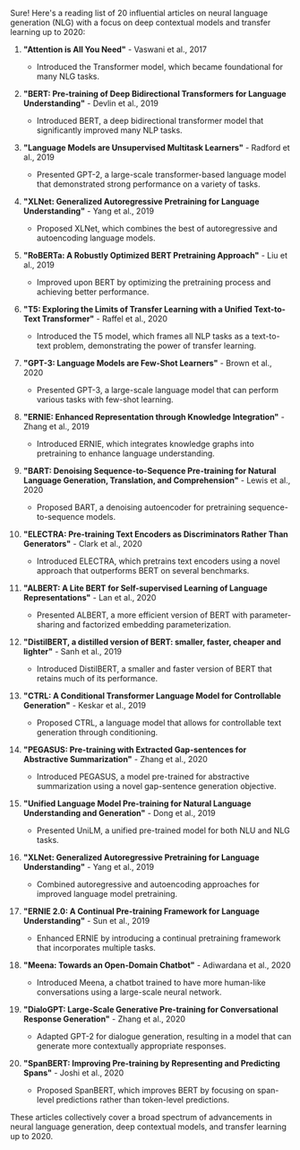 Sure! Here's a reading list of 20 influential articles on neural language generation (NLG) with a focus on deep contextual models and transfer learning up to 2020:

1. **"Attention is All You Need"** - Vaswani et al., 2017
   - Introduced the Transformer model, which became foundational for many NLG tasks.

2. **"BERT: Pre-training of Deep Bidirectional Transformers for Language Understanding"** - Devlin et al., 2019
   - Introduced BERT, a deep bidirectional transformer model that significantly improved many NLP tasks.

3. **"Language Models are Unsupervised Multitask Learners"** - Radford et al., 2019
   - Presented GPT-2, a large-scale transformer-based language model that demonstrated strong performance on a variety of tasks.

4. **"XLNet: Generalized Autoregressive Pretraining for Language Understanding"** - Yang et al., 2019
   - Proposed XLNet, which combines the best of autoregressive and autoencoding language models.

5. **"RoBERTa: A Robustly Optimized BERT Pretraining Approach"** - Liu et al., 2019
   - Improved upon BERT by optimizing the pretraining process and achieving better performance.

6. **"T5: Exploring the Limits of Transfer Learning with a Unified Text-to-Text Transformer"** - Raffel et al., 2020
   - Introduced the T5 model, which frames all NLP tasks as a text-to-text problem, demonstrating the power of transfer learning.

7. **"GPT-3: Language Models are Few-Shot Learners"** - Brown et al., 2020
   - Presented GPT-3, a large-scale language model that can perform various tasks with few-shot learning.

8. **"ERNIE: Enhanced Representation through Knowledge Integration"** - Zhang et al., 2019
   - Introduced ERNIE, which integrates knowledge graphs into pretraining to enhance language understanding.

9. **"BART: Denoising Sequence-to-Sequence Pre-training for Natural Language Generation, Translation, and Comprehension"** - Lewis et al., 2020
   - Proposed BART, a denoising autoencoder for pretraining sequence-to-sequence models.

10. **"ELECTRA: Pre-training Text Encoders as Discriminators Rather Than Generators"** - Clark et al., 2020
    - Introduced ELECTRA, which pretrains text encoders using a novel approach that outperforms BERT on several benchmarks.

11. **"ALBERT: A Lite BERT for Self-supervised Learning of Language Representations"** - Lan et al., 2020
    - Presented ALBERT, a more efficient version of BERT with parameter-sharing and factorized embedding parameterization.

12. **"DistilBERT, a distilled version of BERT: smaller, faster, cheaper and lighter"** - Sanh et al., 2019
    - Introduced DistilBERT, a smaller and faster version of BERT that retains much of its performance.

13. **"CTRL: A Conditional Transformer Language Model for Controllable Generation"** - Keskar et al., 2019
    - Proposed CTRL, a language model that allows for controllable text generation through conditioning.

14. **"PEGASUS: Pre-training with Extracted Gap-sentences for Abstractive Summarization"** - Zhang et al., 2020
    - Introduced PEGASUS, a model pre-trained for abstractive summarization using a novel gap-sentence generation objective.

15. **"Unified Language Model Pre-training for Natural Language Understanding and Generation"** - Dong et al., 2019
    - Presented UniLM, a unified pre-trained model for both NLU and NLG tasks.

16. **"XLNet: Generalized Autoregressive Pretraining for Language Understanding"** - Yang et al., 2019
    - Combined autoregressive and autoencoding approaches for improved language model pretraining.

17. **"ERNIE 2.0: A Continual Pre-training Framework for Language Understanding"** - Sun et al., 2019
    - Enhanced ERNIE by introducing a continual pretraining framework that incorporates multiple tasks.

18. **"Meena: Towards an Open-Domain Chatbot"** - Adiwardana et al., 2020
    - Introduced Meena, a chatbot trained to have more human-like conversations using a large-scale neural network.

19. **"DialoGPT: Large-Scale Generative Pre-training for Conversational Response Generation"** - Zhang et al., 2020
    - Adapted GPT-2 for dialogue generation, resulting in a model that can generate more contextually appropriate responses.

20. **"SpanBERT: Improving Pre-training by Representing and Predicting Spans"** - Joshi et al., 2020
    - Proposed SpanBERT, which improves BERT by focusing on span-level predictions rather than token-level predictions.

These articles collectively cover a broad spectrum of advancements in neural language generation, deep contextual models, and transfer learning up to 2020.